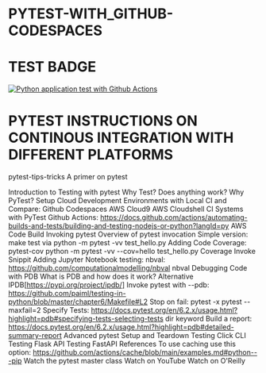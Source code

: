 # PYTEST-WITH_GITHUB-CODESPACES

# TEST BADGE
[![Python application test with Github Actions](https://github.com/Chinedu-Onyema/PYTEST-WITH-GITHUB-CODESPACES/actions/workflows/main.yml/badge.svg)](https://github.com/Chinedu-Onyema/PYTEST-WITH-GITHUB-CODESPACES/actions/workflows/main.yml)



# PYTEST INSTRUCTIONS ON CONTINOUS INTEGRATION WITH DIFFERENT PLATFORMS
pytest-tips-tricks
A primer on pytest

Introduction to Testing with pytest
Why Test?
Does anything work?
Why PyTest?
Setup Cloud Development Environments with Local CI and Compare:
Github Codespaces
AWS Cloud9
AWS Cloudshell
CI Systems with PyTest
Github Actions: https://docs.github.com/actions/automating-builds-and-tests/building-and-testing-nodejs-or-python?langId=py
AWS Code Build
Invoking pytest
Overview of pytest invocation
Simple version: make test via python -m pytest -vv test_hello.py
Adding Code Coverage: pytest-cov python -m pytest -vv --cov=hello test_hello.py
Coverage Invoke Snippit
Adding Jupyter Notebook testing:
nbval: https://github.com/computationalmodelling/nbval
nbval
Debugging Code with PDB
What is PDB and how does it work?
Alternative IPDB[https://pypi.org/project/ipdb/]
Invoke pytest with --pdb: https://github.com/paiml/testing-in-python/blob/master/chapter6/Makefile#L2
Stop on fail:
pytest -x
pytest --maxfail=2
Specify Tests: https://docs.pytest.org/en/6.2.x/usage.html?highlight=pdb#specifying-tests-selecting-tests
dir
keyword
Build a report: https://docs.pytest.org/en/6.2.x/usage.html?highlight=pdb#detailed-summary-report
Advanced pytest
Setup and Teardown
Testing Click CLI
Testing Flask API
Testing FastAPI
References
To use caching use this option: https://github.com/actions/cache/blob/main/examples.md#python---pip
Watch the pytest master class
Watch on YouTube
Watch on O'Reilly
